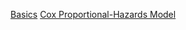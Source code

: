 [Basics](http://www.sthda.com/english/wiki/survival-analysis-basics)
[Cox Proportional-Hazards Model](http://www.sthda.com/english/wiki/cox-proportional-hazards-model)
